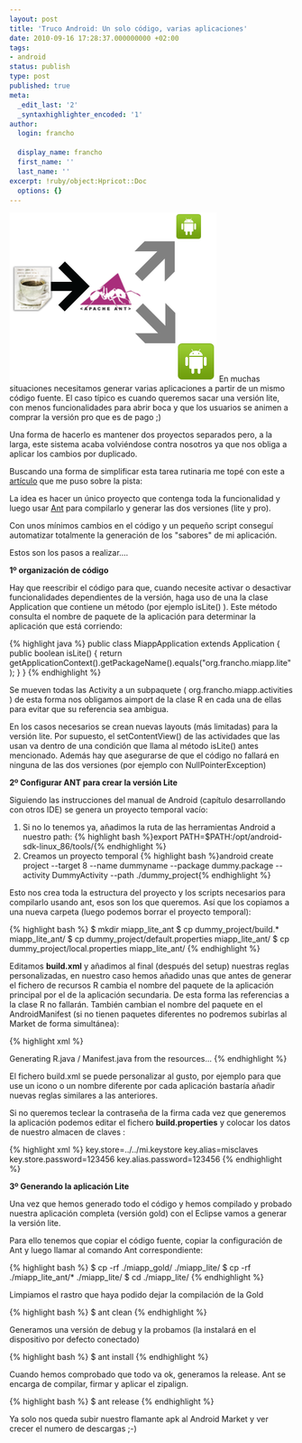 ```yaml
---
layout: post
title: 'Truco Android: Un solo código, varias aplicaciones'
date: 2010-09-16 17:28:37.000000000 +02:00
tags:
- android
status: publish
type: post
published: true
meta:
  _edit_last: '2'
  _syntaxhighlighter_encoded: '1'
author:
  login: francho

  display_name: francho
  first_name: ''
  last_name: ''
excerpt: !ruby/object:Hpricot::Doc
  options: {}
---
```

![android_compilando_ant](/assets/android_compilando_ant.png "android_compilando_ant")
En muchas situaciones necesitamos generar varias aplicaciones a partir de un mismo código fuente. El caso típico es cuando queremos sacar una versión lite, con menos funcionalidades para abrir boca y que los usuarios se animen a comprar la versión pro que es de pago ;)

Una forma de hacerlo es mantener dos proyectos separados pero, a la larga, este sistema acaba volviéndose contra nosotros ya que nos obliga a aplicar los cambios por duplicado.

Buscando una forma de simplificar esta tarea rutinaria me topé con este a [artículo](http://blog.elsdoerfer.name/2010/04/29/android-build-multiple-versions-of-a-project/) que me puso sobre la pista:

La idea es hacer un único proyecto que contenga toda la funcionalidad y luego usar [Ant](http://ant.apache.org/) para compilarlo y generar las dos versiones (lite y pro).

Con unos mínimos cambios en el código y un pequeño script conseguí automatizar totalmente la generación de los "sabores" de mi aplicación.

Estos son los pasos a realizar....

**1º organización de código**

Hay que reescribir el código para que, cuando necesite activar o desactivar funcionalidades dependientes de la versión, haga uso de una la clase Application que contiene un método (por ejemplo isLite() ). Este método consulta el nombre de paquete de la aplicación para determinar la aplicación que está corriendo:

{% highlight java %}
public class MiappApplication extends Application {
public boolean isLite() {
return getApplicationContext().getPackageName().equals("org.francho.miapp.lite");
}
}
{% endhighlight %}

Se mueven todas las Activity a un subpaquete ( org.francho.miapp.activities ) de esta forma nos obligamos aimport de la clase R en cada una de ellas para evitar que su referencia sea ambigua.

En los casos necesarios se crean nuevas layouts (más limitadas) para la versión lite. Por supuesto, el setContentView() de las actividades que las usan va dentro de una condición que llama al método isLite() antes mencionado. Además hay que asegurarse de que el código no fallará en ninguna de las dos versiones (por ejemplo con NullPointerException)

**2º Configurar ANT para crear la versión Lite**

Siguiendo las instrucciones del manual de Android (capítulo desarrollando con otros IDE) se genera un proyecto temporal vacío:

1.  Si no lo tenemos ya, añadimos la ruta de las herramientas Android a nuestro path: {% highlight bash %}export PATH=$PATH:/opt/android-sdk-linux_86/tools/{% endhighlight %}
2.  Creamos un proyecto temporal {% highlight bash %}android create project --target 8 --name dummyname --package dummy.package --activity DummyActivity --path ./dummy_project{% endhighlight %}

Esto nos crea toda la estructura del proyecto y los scripts necesarios para compilarlo usando ant, esos son los que queremos. Así que los copiamos a una nueva carpeta (luego podemos borrar el proyecto temporal):

{% highlight bash %}
$ mkdir miapp_lite_ant
$ cp dummy_project/build.* miapp_lite_ant/
$ cp dummy_project/default.properties miapp_lite_ant/
$ cp dummy_project/local.properties miapp_lite_ant/
{% endhighlight %}

Editamos **build.xml** y añadimos al final (después del setup) nuestras reglas personalizadas, en nuestro caso hemos añadido unas que antes de generar el fichero de recursos R cambia el nombre del paquete de la aplicación principal por el de la aplicación secundaria. De esta forma las referencias a la clase R no fallarán. También cambian el nombre del paquete en el AndroidManifest (si no tienen paquetes diferentes no podremos subirlas al Market de forma simultánea):

{% highlight xml %}
<!-- Generates the R.java file for this project's resources. -->
<target name="-resource-src" depends="-dirs">
  <echo>Generating R.java / Manifest.java from the resources...</echo>

  <!-- francho -->
  <replace dir="src" includes="**/*.java" >
    <replacetoken><![CDATA[import org.francho.miapp.R]]></replacetoken>
    <replacevalue><![CDATA[import org.francho.miapp.lite.R]]></replacevalue>
  </replace>

  <replace file="AndroidManifest.xml">
    <replacetoken><![CDATA[package="org.francho.miapp"]]></replacetoken>
    <replacevalue><![CDATA[package="org.francho.miapp.lite"]]></replacevalue>
  </replace>

  <!-- -->

  <exec executable="${aapt}" failonerror="true">
    <arg value="package" />
    <arg line="${v.option}" />
    <arg value="-m" />
    <arg value="-J" />
    <arg path="${gen.absolute.dir}" />
    <arg value="-M" />
    <arg path="AndroidManifest.xml" />
    <arg value="-S" />
    <arg path="${resource.absolute.dir}" />
    <arg value="-I" />
    <arg path="${android.jar}" />

  </exec>

</target>
{% endhighlight %}

El fichero build.xml se puede personalizar al gusto, por ejemplo para que use un icono o un nombre diferente por cada aplicación bastaría añadir nuevas reglas similares a las anteriores.

Si no queremos teclear la contraseña de la firma cada vez que generemos la aplicación podemos editar el fichero **build.properties** y colocar los datos de nuestro almacen de claves :

{% highlight xml %} key.store=../../mi.keystore
key.alias=misclaves
key.store.password=123456
key.alias.password=123456
{% endhighlight %}

**3º Generando la aplicación Lite**

Una vez que hemos generado todo el código y hemos compilado y probado nuestra aplicación completa (versión gold) con el Eclipse vamos a generar la versión lite.

Para ello tenemos que copiar el código fuente, copiar la configuración de Ant y luego llamar al comando Ant correspondiente:

{% highlight bash %}
$ cp -rf ./miapp_gold/ ./miapp_lite/
$ cp -rf ./miapp_lite_ant/* ./miapp_lite/
$ cd ./miapp_lite/
{% endhighlight %}

Limpiamos el rastro que haya podido dejar la compilación de la Gold

{% highlight bash %}
$ ant clean
{% endhighlight %}

Generamos una versión de debug y la probamos (la instalará en el dispositivo por defecto conectado)

{% highlight bash %}
$ ant install
{% endhighlight %}

Cuando hemos comprobado que todo va ok, generamos la release. Ant se encarga de compilar, firmar y aplicar el zipalign.

{% highlight bash %}
$ ant release
{% endhighlight %}

Ya solo nos queda subir nuestro flamante apk al Android Market y ver crecer el numero de descargas ;-)
